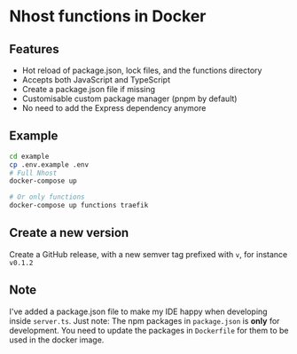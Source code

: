 # Nhost functions in Docker

## Features

- Hot reload of package.json, lock files, and the functions directory
- Accepts both JavaScript and TypeScript
- Create a package.json file if missing
- Customisable custom package manager (pnpm by default)
- No need to add the Express dependency anymore

## Example

```sh
cd example
cp .env.example .env
# Full Nhost
docker-compose up

# Or only functions
docker-compose up functions traefik

```

## Create a new version

Create a GitHub release, with a new semver tag prefixed with `v`, for instance `v0.1.2`

## Note

I've added a package.json file to make my IDE happy when developing inside `server.ts`. Just note: The npm packages in `package.json` is **only** for development. You need to update the packages in `Dockerfile` for them to be used in the docker image.
